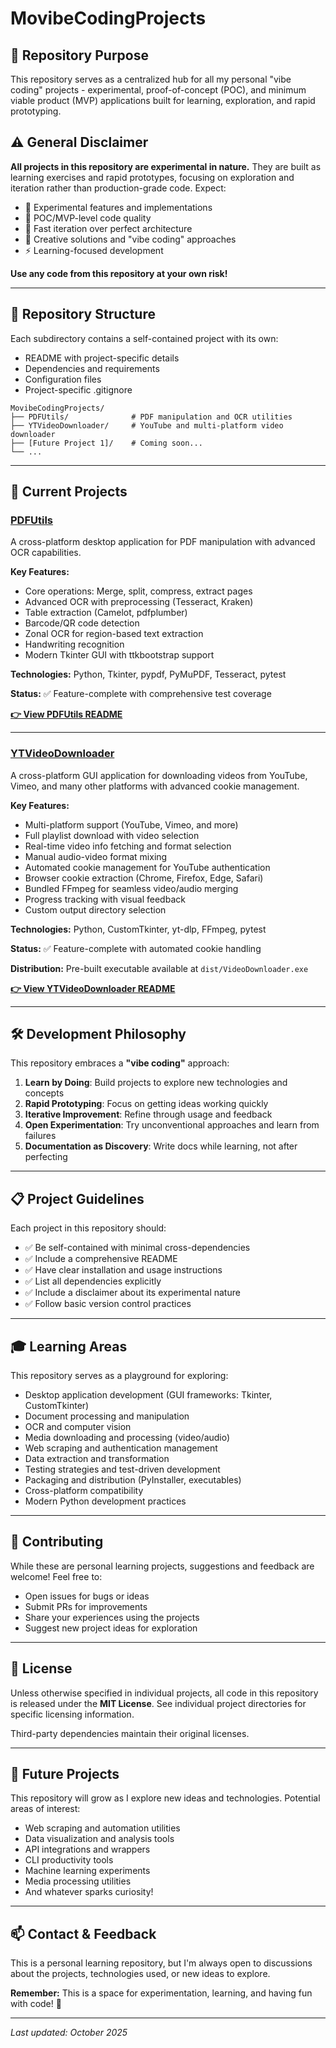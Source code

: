 # MovibeCodingProjects

## 🎯 Repository Purpose

This repository serves as a centralized hub for all my personal "vibe coding" projects - experimental, proof-of-concept (POC), and minimum viable product (MVP) applications built for learning, exploration, and rapid prototyping.

## ⚠️ General Disclaimer

**All projects in this repository are experimental in nature.** They are built as learning exercises and rapid prototypes, focusing on exploration and iteration rather than production-grade code. Expect:

- 🧪 Experimental features and implementations
- 🔬 POC/MVP-level code quality
- 🚀 Fast iteration over perfect architecture
- 🎨 Creative solutions and "vibe coding" approaches
- ⚡ Learning-focused development

**Use any code from this repository at your own risk!**

---

## 📁 Repository Structure

Each subdirectory contains a self-contained project with its own:
- README with project-specific details
- Dependencies and requirements
- Configuration files
- Project-specific .gitignore

```
MovibeCodingProjects/
├── PDFUtils/              # PDF manipulation and OCR utilities
├── YTVideoDownloader/     # YouTube and multi-platform video downloader
├── [Future Project 1]/    # Coming soon...
└── ...
```

---

## 🚀 Current Projects

### [PDFUtils](./PDFUtils)

A cross-platform desktop application for PDF manipulation with advanced OCR capabilities.

**Key Features:**
- Core operations: Merge, split, compress, extract pages
- Advanced OCR with preprocessing (Tesseract, Kraken)
- Table extraction (Camelot, pdfplumber)
- Barcode/QR code detection
- Zonal OCR for region-based text extraction
- Handwriting recognition
- Modern Tkinter GUI with ttkbootstrap support

**Technologies:** Python, Tkinter, pypdf, PyMuPDF, Tesseract, pytest

**Status:** ✅ Feature-complete with comprehensive test coverage

[**👉 View PDFUtils README**](./PDFUtils/README.md)

---

### [YTVideoDownloader](./YTVideoDownloader)

A cross-platform GUI application for downloading videos from YouTube, Vimeo, and many other platforms with advanced cookie management.

**Key Features:**
- Multi-platform support (YouTube, Vimeo, and more)
- Full playlist download with video selection
- Real-time video info fetching and format selection
- Manual audio-video format mixing
- Automated cookie management for YouTube authentication
- Browser cookie extraction (Chrome, Firefox, Edge, Safari)
- Bundled FFmpeg for seamless video/audio merging
- Progress tracking with visual feedback
- Custom output directory selection

**Technologies:** Python, CustomTkinter, yt-dlp, FFmpeg, pytest

**Status:** ✅ Feature-complete with automated cookie handling

**Distribution:** Pre-built executable available at `dist/VideoDownloader.exe`

[**👉 View YTVideoDownloader README**](./YTVideoDownloader/README.md)

---

## 🛠️ Development Philosophy

This repository embraces a **"vibe coding"** approach:

1. **Learn by Doing**: Build projects to explore new technologies and concepts
2. **Rapid Prototyping**: Focus on getting ideas working quickly
3. **Iterative Improvement**: Refine through usage and feedback
4. **Open Experimentation**: Try unconventional approaches and learn from failures
5. **Documentation as Discovery**: Write docs while learning, not after perfecting

---

## 📋 Project Guidelines

Each project in this repository should:

- ✅ Be self-contained with minimal cross-dependencies
- ✅ Include a comprehensive README
- ✅ Have clear installation and usage instructions
- ✅ List all dependencies explicitly
- ✅ Include a disclaimer about its experimental nature
- ✅ Follow basic version control practices

---

## 🎓 Learning Areas

This repository serves as a playground for exploring:

- Desktop application development (GUI frameworks: Tkinter, CustomTkinter)
- Document processing and manipulation
- OCR and computer vision
- Media downloading and processing (video/audio)
- Web scraping and authentication management
- Data extraction and transformation
- Testing strategies and test-driven development
- Packaging and distribution (PyInstaller, executables)
- Cross-platform compatibility
- Modern Python development practices

---

## 🤝 Contributing

While these are personal learning projects, suggestions and feedback are welcome! Feel free to:

- Open issues for bugs or ideas
- Submit PRs for improvements
- Share your experiences using the projects
- Suggest new project ideas for exploration

---

## 📜 License

Unless otherwise specified in individual projects, all code in this repository is released under the **MIT License**. See individual project directories for specific licensing information.

Third-party dependencies maintain their original licenses.

---

## 🔮 Future Projects

This repository will grow as I explore new ideas and technologies. Potential areas of interest:

- Web scraping and automation utilities
- Data visualization and analysis tools
- API integrations and wrappers
- CLI productivity tools
- Machine learning experiments
- Media processing utilities
- And whatever sparks curiosity!

---

## 📫 Contact & Feedback

This is a personal learning repository, but I'm always open to discussions about the projects, technologies used, or new ideas to explore.

**Remember:** This is a space for experimentation, learning, and having fun with code! 🎉

---

*Last updated: October 2025*
